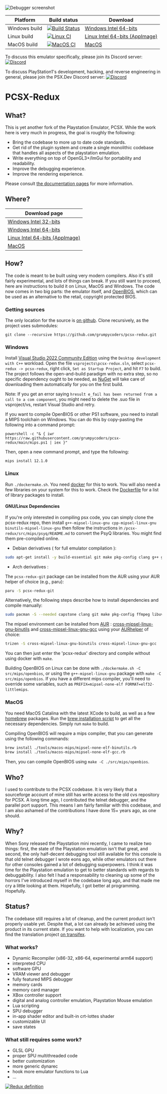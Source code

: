 ![Debugger screenshot](https://pcsx-redux.consoledev.net/images/debugger1.png)


|Platform|Build status|Download|
|--------|------------|--------|
|Windows build|[![Build Status](https://dev.azure.com/grumpycoders/pcsx-redux/_apis/build/status/grumpycoders.pcsx-redux?branchName=main)](https://dev.azure.com/grumpycoders/pcsx-redux/_build/latest?definitionId=1&branchName=main)|[Windows Intel 64-bits](https://install.appcenter.ms/orgs/grumpycoders/apps/pcsx-redux-win64/distribution_groups/public)|
|Linux build|[![Linux CI](https://github.com/grumpycoders/pcsx-redux/workflows/Linux%20CI/badge.svg?branch=main)](https://github.com/grumpycoders/pcsx-redux/actions?query=workflow%3A%22Linux+CI%22+branch%3Amain)|[Linux Intel 64-bits (AppImage)](https://install.appcenter.ms/orgs/grumpycoders/apps/pcsx-redux-linux64/distribution_groups/public)|
|MacOS build|[![MacOS CI](https://github.com/grumpycoders/pcsx-redux/workflows/macOS%20CI/badge.svg?branch=main)](https://github.com/grumpycoders/pcsx-redux/actions?query=workflow%3A%22macOS+CI%22+branch%3Amain)|[MacOS](https://install.appcenter.ms/orgs/grumpycoders/apps/pcsx-redux-macos/distribution_groups/public)|

To discuss this emulator specifically, please join its Discord server: [![Discord](https://img.shields.io/discord/567975889879695361)](https://discord.gg/KG5uCqw)

To discuss PlayStation1's development, hacking, and reverse engineering in general, please join the PSX.Dev Discord server: [![Discord](https://img.shields.io/discord/642647820683444236)](https://discord.gg/QByKPpH)

# PCSX-Redux

## What?
This is yet another fork of the Playstation Emulator, PCSX. While the work here is very much in progress, the goal is roughly the following:

 - Bring the codebase to more up to date code standards.
 - Get rid of the plugin system and create a single monolithic codebase that handles all aspects of the playstation emulation.
 - Write everything on top of OpenGL3+/ImGui for portability and readability.
 - Improve the debugging experience.
 - Improve the rendering experience.

Please consult [the documentation pages](https://pcsx-redux.consoledev.net) for more information. 

## Where?
|Download page|
|--------|
|[Windows Intel 32-bits](https://install.appcenter.ms/orgs/grumpycoders/apps/pcsx-redux-win32/distribution_groups/public)|
|[Windows Intel 64-bits](https://install.appcenter.ms/orgs/grumpycoders/apps/pcsx-redux-win64/distribution_groups/public)|
|[Linux Intel 64-bits (AppImage)](https://install.appcenter.ms/orgs/grumpycoders/apps/pcsx-redux-linux64/distribution_groups/public)|
|[MacOS](https://install.appcenter.ms/orgs/grumpycoders/apps/pcsx-redux-macos/distribution_groups/public)|

## How?
The code is meant to be built using very modern compilers. Also it's still fairly experimental, and lots of things can break. If you still want to proceed, here are instructions to build it on Linux, MacOS and Windows. The code now comes in two big parts: the emulator itself, and [OpenBIOS](https://github.com/grumpycoders/pcsx-redux/tree/main/src/mips/openbios), which can be used as an alternative to the retail, copyright protected BIOS.

### Getting sources
The only location for the source is [on github](https://github.com/grumpycoders/pcsx-redux/).
Clone recursively, as the project uses submodules:
```
git clone --recursive https://github.com/grumpycoders/pcsx-redux.git
```

### Windows
Install [Visual Studio 2022 Community Edition](https://visualstudio.microsoft.com/thank-you-downloading-visual-studio/?sku=Community&rel=16) using the `Desktop development with C++` workload. Open the file `vsprojects\pcsx-redux.sln`, select `pcsx-redux -> pcsx-redux`, right click, `Set as Startup Project`, and hit `F7` to build. The project follows the open-and-build paradigm with no extra step, so no specific dependency ought to be needed, as [NuGet](https://www.nuget.org/) will take care of downloading them automatically for you on the first build.

Note: If you get an error saying `hresult e_fail has been returned from a call to a com component`, you might need to delete the .suo file in vsproject/vs, restart Visual Studio and retry.

If you want to compile OpenBIOS or other PS1 software, you need to install a MIPS toolchain on Windows. You can do this by copy-pasting the following into a command prompt:

```
powershell -c "& { iwr https://raw.githubusercontent.com/grumpycoders/pcsx-redux/main/mips.ps1 | iex }"
```

Then, open a new command prompt, and type the following:

```
mips install 12.1.0
```

### Linux
Run `./dockermake.sh`. You need [docker](https://en.wikipedia.org/wiki/Docker_(software)) for this to work. You will also need a few libraries on your system for this to work. Check the [Dockerfile](https://github.com/grumpycoders/pcsx-redux/blob/main/tools/build/Dockerfile#L22) for a list of library packages to install.

#### GNU/Linux Dependencies

If you're only interested in compiling psx code, you can simply clone the pcsx-redux repo, then install `g++-mipsel-linux-gnu cpp-mipsel-linux-gnu binutils-mipsel-linux-gnu` then follow the instructions in `/pcsx-redux/src/mips/psyq/README.md` to convert the PsyQ libraries. You might find them pre-compiled online.

 - Debian derivatives ( for full emulator compilation ):

```bash
sudo apt-get install -y build-essential git make pkg-config clang g++ g++-mipsel-linux-gnu cpp-mipsel-linux-gnu binutils-mipsel-linux-gnu libcapstone-dev libfreetype-dev libavcodec-dev libavformat-dev libavutil-dev libcurl4-openssl-dev libglfw3-dev libswresample-dev libuv1-dev zlib1g-dev
```

 - Arch derivatives :

The `pcsx-redux-git` package can be installed from the AUR using your AUR helper of choice (e.g., paru):

```bash
paru -S pcsx-redux-git
```

Alternatively, the following steps describe how to install dependencies and compile manually:

```bash
sudo pacman -S --needed capstone clang git make pkg-config ffmpeg libuv zlib glfw-x11 curl xorg-server-xvfb imagemagick
```
The mipsel environment can be installed from [AUR](https://wiki.archlinux.org/index.php/Aur) : [cross-mipsel-linux-gnu-binutils](https://aur.archlinux.org/packages/cross-mipsel-linux-gnu-binutils/) and [cross-mipsel-linux-gnu-gcc](https://aur.archlinux.org/packages/cross-mipsel-linux-gnu-gcc/) using your [AURhelper](https://wiki.archlinux.org/index.php/AUR_helpers) of choice:

```bash
trizen -S cross-mipsel-linux-gnu-binutils cross-mipsel-linux-gnu-gcc
```
You can then just enter the 'pcsx-redux' directory and compile without using docker with `make`.

Building OpenBIOS on Linux can be done with `./dockermake.sh -C src/mips/openbios`, or using the `g++-mipsel-linux-gnu` package with `make -C src/mips/openbios`. If you have a different mips compiler, you'll need to override some variables, such as `PREFIX=mipsel-none-elf FORMAT=elf32-littlemips`.

### MacOS
You need MacOS Catalina with the latest XCode to build, as well as a few [homebrew](https://brew.sh/) packages. Run the [brew installation script](https://github.com/grumpycoders/pcsx-redux/blob/main/.github/scripts/install-brew-dependencies.sh) to get all the necessary dependencies. Simply run `make` to build.

Compiling OpenBIOS will require a mips compiler, that you can generate using the following commands:
```bash
brew install ./tools/macos-mips/mipsel-none-elf-binutils.rb
brew install ./tools/macos-mips/mipsel-none-elf-gcc.rb
```

Then, you can compile OpenBIOS using `make -C ./src/mips/openbios`.

## Who?
I used to contribute to the PCSX codebase. It is very likely that a sourceforge account of mine still has write access to the old cvs repository for PCSX. A long time ago, I contributed the telnet debugger, and the parallel port support. This means I am fairly familiar with this codebase, and I am also ashamed of the contributions I have done 15+ years ago, as one should.

## Why?
When Sony released the Playstation mini recently, I came to realize two things: first, the state of the Playstation emulation isn't that great, and second, the only half-decent debugging tool still available for this console is that old telnet debugger I wrote eons ago, while other emulators out there for other consoles gained a lot of debugging superpowers. I think it was time for the Playstation emulation to get to better standards with regards to debuggability. I also felt I had a responsability to cleaning up some of the horrors I've introduced myself in the codebase long ago, and that made me cry a little looking at them. Hopefully, I got better at programming. Hopefully.

## Status?
The codebase still requires a lot of cleanup, and the current product isn't properly usable yet. Despite that, a lot can already be achieved using the product in its current state. If you want to help with localization, you can find the translation project [on transifex](https://www.transifex.com/grumpycoders/pcsx-redux/languages/).

### What works?
- Dynamic Recompiler (x86-32, x86-64, experimental arm64 support)
- interpreted CPU
- software GPU
- VRAM viewer and debugger
- fully featured MIPS debugger
- memory cards
- memory card manager
- XBox controller support
- digital and analog controller emulation, Playstation Mouse emulation
- Lua scripting
- SPU debugger
- in-app shader editor and built-in crt-lottes shader
- customizable UI
- save states

### What still requires some work?
- GLSL GPU
- proper SPU multithreaded code
- better customization
- more generic dynarec
- hook more emulator functions to Lua
- ...

[![Redux definition](https://pbs.twimg.com/media/ENJhNwGWwAEbrGb?format=jpg)](https://twitter.com/MerriamWebster/status/1212357808026341376)
